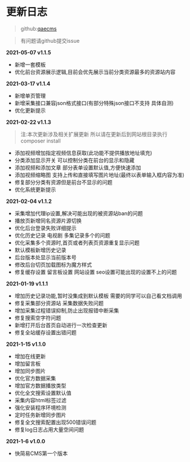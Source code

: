 # 更新日志

> github:[qaecms](https://github.com/lala437/qaecms)

> 有问题请github提交issue

**2021-05-07 v1.1.5**
- 新增一套模板
- 优化前台资源展示逻辑,目前会优先展示当前分类资源最多的资源站内容


**2021-03-17 v1.1.4**
- 新增单页管理
- 新增采集接口兼容json格式接口(有部分特殊json接口不支持 具体自测)
- 优化更新提示

**2021-02-22 v1.1.3**
>注:本次更新涉及相关扩展更新 所以请在更新后到网站根目录执行composer install 

- 添加视频增加指定视频信息获取(此功能不提供播放地址填充)
- 分类添加显示开关 可以控制分类在前台的显示和隐藏
- 添加视频和添加文章 部分表单设置默认值,方便快速添加
- 添加视频缩略图 支持上传和直接填写图片地址(最终以表单输入框内容为准)
- 修复部分分类有资源但是前台不显示的问题
- 优化系统更新提示
 


**2021-02-04 v1.1.2**
- 采集增加代理ip设置,解决可能出现的被资源站ban的问题
- 播放页新增同名资源片源切换
- 优化后台登录失败详细提示
- 优化历史记录 电视剧 多集记录多个的问题
- 优化采集多个资源时,首页或者列表页资源重复显示问题
- 默认模板新增历史记录
- 后台版本处显示当前版本号
- 修改后台切页加载图标为魔方样式
- 修复缓存设置 留言板设置 网站设置 seo设置可能出现的设置不上的问题

**2021-01-19 v1.1.1**
- 增加历史记录功能,暂时没集成到默认模板  需要的同学可以自己看文档调用
- 修复采集部分资源站 采集数据失败问题
- 增加采集过程错误抑制,防止出现报错中断采集
- 修复搜索空字符问题
- 新增打开后台首页自动进行一次检查更新
- 修复全站缓存设置出错问题

**2021-1-15 v1.1.0**
- 增加在线更新 
- 增加留言板 
- 增加同步图片 
- 优化官方数据采集
- 增加官方数据播放类型
- 优化全文搜索设置默认值 
- 采集内容html标签过滤 
- 强化安装程序环境检测 
- 定时任务新增同步图片
- 修复全文搜索配置出现500错误问题
- 修复log日志占用大量空间问题


**2021-1-6 v1.0.0**
- 快简易CMS第一个版本